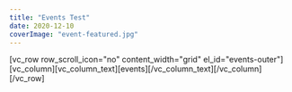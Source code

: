 ```yaml
---
title: "Events Test"
date: 2020-12-10
coverImage: "event-featured.jpg"
---
```


\[vc\_row row\_scroll\_icon="no" content\_width="grid" el\_id="events-outer"\]\[vc\_column\]\[vc\_column\_text\]\[events\]\[/vc\_column\_text\]\[/vc\_column\]\[/vc\_row\]
